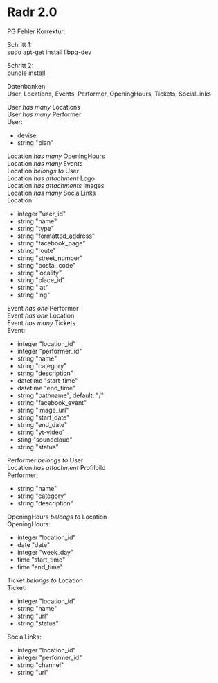 # Radr 2.0

PG Fehler Korrektur:

Schritt 1:  
sudo apt-get install libpq-dev  

Schritt 2:  
bundle install  

Datenbanken:  
User, Locations, Events, Performer, OpeningHours, Tickets, SocialLinks  

User _has many_ Locations  
User _has many_ Performer  
User:
* devise   
* string "plan"   


Location _has many_ OpeningHours  
Location _has many_ Events  
Location _belongs to_ User  
Location _has attachment_ Logo  
Location _has attachments_ Images  
Location _has many_ SocialLinks  
Location:
* integer "user_id"  
* string "name"  
* string "type"  
* string "formatted_address"  
* string "facebook_page"  
* string "route"  
* string "street_number"  
* string "postal_code"  
* string "locality"  
* string "place_id"  
* string "lat"  
* string "lng"  

Event _has one_ Performer  
Event _has one_ Location  
Event _has many_ Tickets  
Event:
* integer "location_id"  
* integer "performer_id"  
* string "name"  
* string "category"  
* string "description"  
* datetime "start_time"  
* datetime "end_time"  
* string "pathname", default: "/"  
* string "facebook_event"  
* string "image_url"  
* string "start_date"  
* string "end_date"  
* string "yt-video"  
* sting "soundcloud"  
* string "status"  

Performer _belongs to_ User  
Location _has attachment_ Profilbild  
Performer:
* string "name"  
* string "category"  
* string "description"  

OpeningHours _belongs to_ Location  
OpeningHours:
* integer "location_id"  
* date "date"  
* integer "week_day"  
* time "start_time"  
* time "end_time"  

Ticket _belongs to_ Location  
Ticket:
* integer "location_id"  
* string "name"  
* string "url"  
* string "status"  

SocialLinks:  
* integer "location_id"  
* integer "performer_id"  
* string "channel"  
* string "url"  